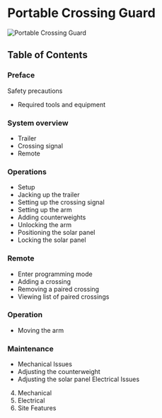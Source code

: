 # Portable Crossing Guard

![Portable Crossing Guard](assets/crossing.jpg)

## Table of Contents

### Preface
Safety precautions
* Required tools and equipment

### System overview
* Trailer
* Crossing signal
* Remote

### Operations
* Setup
* Jacking up the trailer
* Setting up the crossing signal
* Setting up the arm
* Adding counterweights
* Unlocking the arm
* Positioning the solar panel
* Locking the solar panel

### Remote
* Enter programming mode
* Adding a crossing
* Removing a paired crossing
* Viewing list of paired crossings

### Operation
* Moving the arm
	
### Maintenance
* Mechanical Issues
* Adjusting the counterweight
* Adjusting the solar panel
	Electrical Issues

4. Mechanical
5. Electrical
6. Site Features


